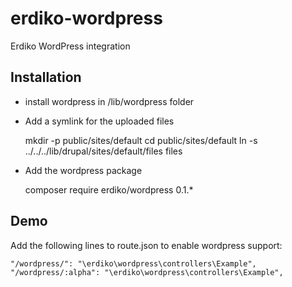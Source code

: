 erdiko-wordpress
================

Erdiko WordPress integration

Installation
------------

* install wordpress in /lib/wordpress folder

* Add a symlink for the uploaded files

	mkdir -p public/sites/default
	cd public/sites/default
	ln -s ../../../lib/drupal/sites/default/files files

* Add the wordpress package

	composer require erdiko/wordpress 0.1.*

Demo
----

Add the following lines to route.json to enable wordpress support:

```
"/wordpress/": "\erdiko\wordpress\controllers\Example",
"/wordpress/:alpha": "\erdiko\wordpress\controllers\Example",
```

